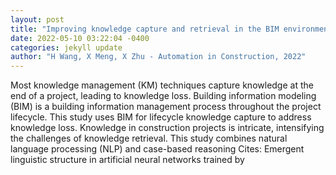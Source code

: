 ```yaml
--- 
layout: post 
title: "Improving knowledge capture and retrieval in the BIM environment: Combining case-based reasoning and natural language processing" 
date: 2022-05-10 03:22:04 -0400 
categories: jekyll update 
author: "H Wang, X Meng, X Zhu - Automation in Construction, 2022" 
--- 
```

Most knowledge management (KM) techniques capture knowledge at the end of a project, leading to knowledge loss. Building information modeling (BIM) is a building information management process throughout the project lifecycle. This study uses BIM for lifecycle knowledge capture to address knowledge loss. Knowledge in construction projects is intricate, intensifying the challenges of knowledge retrieval. This study combines natural language processing (NLP) and case-based reasoning Cites: Emergent linguistic structure in artificial neural networks trained by